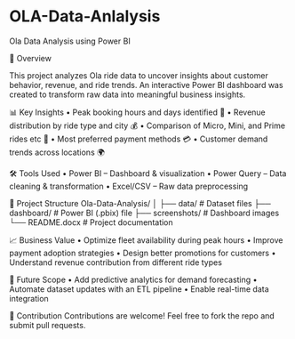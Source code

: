  # OLA-Data-Anlalysis
Ola Data Analysis using Power BI

📌 Overview

This project analyzes Ola ride data to uncover insights about customer behavior, revenue, and ride trends. An interactive Power BI dashboard was created to transform raw data into meaningful business insights.

📊 Key Insights
•	Peak booking hours and days identified 📅
•	Revenue distribution by ride type and city 💰
•	Comparison of Micro, Mini, and Prime rides etc  🚗
•	Most preferred payment methods 💳
•	Customer demand trends across locations 🌍

🛠 Tools Used
•	Power BI – Dashboard & visualization
•	Power Query – Data cleaning & transformation
•	Excel/CSV – Raw data preprocessing

📂 Project Structure
Ola-Data-Analysis/
│
├── data/              # Dataset files
├── dashboard/         # Power BI (.pbix) file
├── screenshots/       # Dashboard images
└── README.docx        # Project documentation


📈 Business Value
•	Optimize fleet availability during peak hours
•	Improve payment adoption strategies
•	Design better promotions for customers
•	Understand revenue contribution from different ride types

📌 Future Scope
•	Add predictive analytics for demand forecasting
•	Automate dataset updates with an ETL pipeline
•	Enable real-time data integration

🤝 Contribution
Contributions are welcome! Feel free to fork the repo and submit pull requests.
